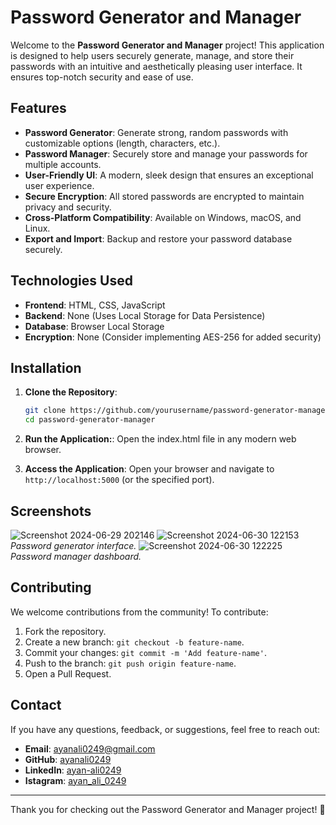 # Password Generator and Manager

Welcome to the **Password Generator and Manager** project! This application is designed to help users securely generate, manage, and store their passwords with an intuitive and aesthetically pleasing user interface. It ensures top-notch security and ease of use.

## Features

- **Password Generator**: Generate strong, random passwords with customizable options (length, characters, etc.).
- **Password Manager**: Securely store and manage your passwords for multiple accounts.
- **User-Friendly UI**: A modern, sleek design that ensures an exceptional user experience.
- **Secure Encryption**: All stored passwords are encrypted to maintain privacy and security.
- **Cross-Platform Compatibility**: Available on Windows, macOS, and Linux.
- **Export and Import**: Backup and restore your password database securely.

## Technologies Used

- **Frontend**: HTML, CSS, JavaScript
- **Backend**: None (Uses Local Storage for Data Persistence)
- **Database**: Browser Local Storage
- **Encryption**: None (Consider implementing AES-256 for added security)

## Installation

1. **Clone the Repository**:
    ```bash
    git clone https://github.com/yourusername/password-generator-manager.git
    cd password-generator-manager
    ```

2. **Run the Application:**:
   Open the index.html file in any modern web browser.

3. **Access the Application**:
    Open your browser and navigate to `http://localhost:5000` (or the specified port).

## Screenshots

![Screenshot 2024-06-29 202146](https://github.com/user-attachments/assets/1c9a7dab-d357-49de-9f3f-05d8d1069d1f)
![Screenshot 2024-06-30 122153](https://github.com/user-attachments/assets/32f9d324-1b04-4c08-b839-737eefff6829)
*Password generator interface.*
![Screenshot 2024-06-30 122225](https://github.com/user-attachments/assets/dee44b0f-defc-48c6-9680-7ab013064498)
*Password manager dashboard.*

## Contributing

We welcome contributions from the community! To contribute:

1. Fork the repository.
2. Create a new branch: `git checkout -b feature-name`.
3. Commit your changes: `git commit -m 'Add feature-name'`.
4. Push to the branch: `git push origin feature-name`.
5. Open a Pull Request.

## Contact

If you have any questions, feedback, or suggestions, feel free to reach out:

- **Email**: ayanali0249@gmail.com
- **GitHub**: [ayanali0249](https://github.com/ayanali0249)  
- **LinkedIn**: [ayan-ali0249](https://www.linkedin.com/in/ayan-ali0249)
- **Istagram**: [ayan_ali_0249](https://www.instagram.com/ayan_ali_0249)
---

Thank you for checking out the Password Generator and Manager project! 🚀


